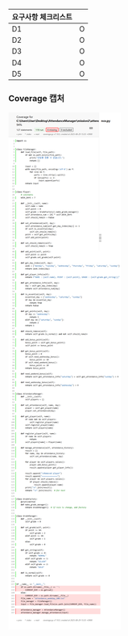 |요구사항 체크리스트||
|---|---|
|D1|O|
|D2|O|
|D3|O|
|D4|O|
|D5|O|


### Coverage 캡처
![Coverage](/Coverage.png)
